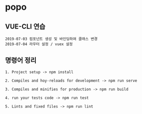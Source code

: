 # popo

## VUE-CLI 연습
```
2019-07-03 컴포넌트 생성 및 바인딩하여 클래스 변경 
2019-07-04 라우터 설정 / vuex 설정
```

## 명령어 정리
```
1. Project setup -> npm install

2. Compiles and hoy-reloads for development -> npm run serve 

3. Compiles and minifies for production -> npm run build

4. run your tests code -> npm run test

5. Lints and fixed files -> npm run lint
```




